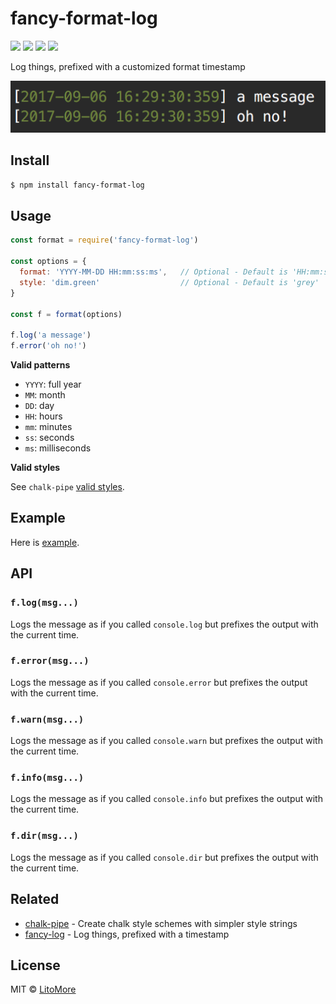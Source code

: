 # fancy-format-log

[![](https://img.shields.io/travis/LitoMore/fancy-format-log/master.svg)](https://travis-ci.org/LitoMore/fancy-format-log)
[![](https://img.shields.io/npm/v/fancy-format-log.svg)](https://www.npmjs.com/package/fancy-format-log)
[![](https://img.shields.io/npm/l/fancy-format-log.svg)](https://github.com/LitoMore/fancy-format-log/blob/master/LICENSE)
[![](https://img.shields.io/badge/code_style-XO-5ed9c7.svg)](https://github.com/xojs/xo)

Log things, prefixed with a customized format timestamp

![](https://raw.githubusercontent.com/LitoMore/fancy-format-log/master/screenshot.png)

## Install

```bash
$ npm install fancy-format-log
```

## Usage

```javascript
const format = require('fancy-format-log')

const options = {
  format: 'YYYY-MM-DD HH:mm:ss:ms',   // Optional - Default is 'HH:mm:ss'
  style: 'dim.green'                  // Optional - Default is 'grey'
}

const f = format(options)

f.log('a message')
f.error('oh no!')
```

**Valid patterns**

- `YYYY`: full year
- `MM`: month
- `DD`: day
- `HH`: hours
- `mm`: minutes
- `ss`: seconds
- `ms`: milliseconds

**Valid styles**

See `chalk-pipe` [valid styles](https://github.com/LitoMore/chalk-pipe#valid-styles).

## Example

Here is [example](https://github.com/LitoMore/fancy-format-log/blob/master/example.js).

## API

### `f.log(msg...)`

Logs the message as if you called `console.log` but prefixes the output with the current time.

### `f.error(msg...)`

Logs the message as if you called `console.error` but prefixes the output with the current time.

### `f.warn(msg...)`

Logs the message as if you called `console.warn` but prefixes the output with the current time.

### `f.info(msg...)`

Logs the message as if you called `console.info` but prefixes the output with the current time.

### `f.dir(msg...)`

Logs the message as if you called `console.dir` but prefixes the output with the current time.

## Related

- [chalk-pipe](https://github.com/LitoMore/chalk-pipe) - Create chalk style schemes with simpler style strings
- [fancy-log](https://github.com/js-cli/fancy-log) - Log things, prefixed with a timestamp

## License

MIT © [LitoMore](https://github.com/LitoMore)

